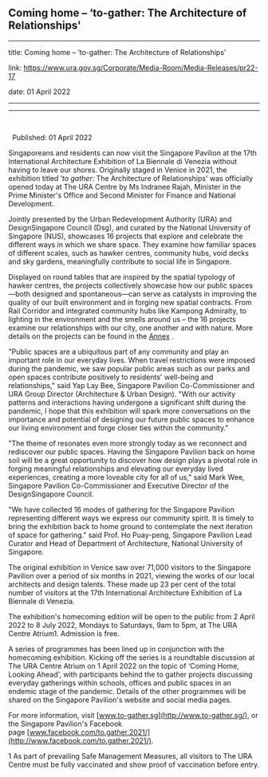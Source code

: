 ## Coming home – ‘to-gather: The Architecture of Relationships'
---
title: Coming home – ‘to-gather: The Architecture of Relationships'

link: https://www.ura.gov.sg/Corporate/Media-Room/Media-Releases/pr22-17

date: 01 April 2022

---

------------------------------------------------------------

 

  Published: 01 April 2022

Singaporeans and residents can now visit the Singapore Pavilion at the 17th International Architecture Exhibition of La Biennale di Venezia without having to leave our shores. Originally staged in Venice in 2021, the exhibition titled ‘_to gather_: The Architecture of Relationships' was officially opened today at The URA Centre by Ms Indranee Rajah, Minister in the Prime Minister's Office and Second Minister for Finance and National Development.  
  
Jointly presented by the Urban Redevelopment Authority (URA) and DesignSingapore Council (Dsg), and curated by the National University of Singapore (NUS),  showcases 16 projects that explore and celebrate the different ways in which we share space. They examine how familiar spaces of different scales, such as hawker centres, community hubs, void decks and sky gardens, meaningfully contribute to social life in Singapore.   
  
Displayed on round tables that are inspired by the spatial typology of hawker centres, the projects collectively showcase how our public spaces—both designed and spontaneous—can serve as catalysts in improving the quality of our built environment and in forging new spatial contracts. From Rail Corridor and integrated community hubs like Kampong Admiralty, to lighting in the environment and the smells around us – the 16 projects examine our relationships with our city, one another and with nature. More details on the projects can be found in the [Annex](https://www.ura.gov.sg/-/media/Corporate/Media-Room/2022/Apr/pr22-17a.pdf) .  
  
"Public spaces are a ubiquitous part of any community and play an important role in our everyday lives. When travel restrictions were imposed during the pandemic, we saw popular public areas such as our parks and open spaces contribute positively to residents' well-being and relationships," said Yap Lay Bee, Singapore Pavilion Co-Commissioner and URA Group Director (Architecture & Urban Design). "With our activity patterns and interactions having undergone a significant shift during the pandemic, I hope that this exhibition will spark more conversations on the importance and potential of designing our future public spaces to enhance our living environment and forge closer ties within the community."   
  
"The theme of  resonates even more strongly today as we reconnect and rediscover our public spaces. Having the Singapore Pavilion back on home soil will be a great opportunity to discover how design plays a pivotal role in forging meaningful relationships and elevating our everyday lived experiences, creating a more loveable city for all of us," said Mark Wee, Singapore Pavilion Co-Commissioner and Executive Director of the DesignSingapore Council.  
  
"We have collected 16 modes of gathering for the Singapore Pavilion representing different ways we express our community spirit. It is timely to bring the exhibition back to home ground to contemplate the next iteration of space for gathering." said Prof. Ho Puay-peng, Singapore Pavilion Lead Curator and Head of Department of Architecture, National University of Singapore.   
  
The original exhibition in Venice saw over 71,000 visitors to the Singapore Pavilion over a period of six months in 2021, viewing the works of our local architects and design talents. These made up 23 per cent of the total number of visitors at the 17th International Architecture Exhibition of La Biennale di Venezia.  
  
The exhibition's homecoming edition will be open to the public from 2 April 2022 to 8 July 2022, Mondays to Saturdays, 9am to 5pm, at The URA Centre Atrium1. Admission is free.   
  
A series of programmes has been lined up in conjunction with the homecoming exhibition. Kicking off the series is a roundtable discussion at The URA Centre Atrium on 1 April 2022 on the topic of ‘Coming Home, Looking Ahead', with participants behind the to gather projects discussing everyday gatherings within schools, offices and public spaces in an endemic stage of the pandemic. Details of the other programmes will be shared on the Singapore Pavilion's website and social media pages.  
  
For more information, visit [www.to-gather.sg](http://www.to-gather.sg/), or the Singapore Pavilion's Facebook page [www.facebook.com/to.gather.2021/](http://www.facebook.com/to.gather.2021/).



1 As part of prevailing Safe Management Measures, all visitors to The URA Centre must be fully vaccinated and show proof of vaccination before entry.
